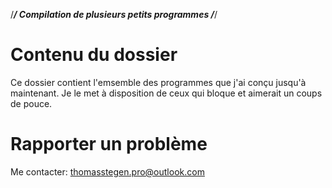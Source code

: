 /***************************************/
  Compilation de plusieurs petits programmes
/***************************************/

  Contenu du dossier
======================

Ce dossier contient l'emsemble des programmes que j'ai conçu jusqu'à maintenant.
Je le met à disposition de ceux qui bloque et aimerait un coups de pouce.


  Rapporter un problème
=========================

Me contacter: thomasstegen.pro@outlook.com
